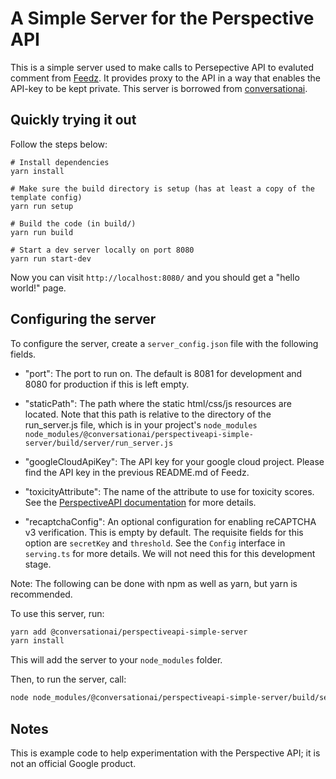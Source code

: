 # A Simple Server for the Perspective API

This is a simple server used to make calls to Persepective API to evaluted comment from [Feedz](https://github.com/NatthaponSoisangwan/django-react). It provides proxy to the API in a way that enables the API-key to be kept private. This server is borrowed from [conversationai](https://github.com/conversationai/perspectiveapi-simple-server). 

## Quickly trying it out
Follow the steps below: 
```
# Install dependencies
yarn install

# Make sure the build directory is setup (has at least a copy of the template config)
yarn run setup

# Build the code (in build/)
yarn run build

# Start a dev server locally on port 8080
yarn run start-dev
```
Now you can visit `http://localhost:8080/` and you should get a "hello world!" page.

## Configuring the server

To configure the server, create a `server_config.json` file with the following
fields.

*  "port": The port to run on. The default is 8081 for development and 8080 for
   production if this is left empty.

*  "staticPath": The path where the static html/css/js resources are located.
   Note that this path is relative to the directory of the run_server.js file, which
   is in your project's `node_modules`
   `node_modules/@conversationai/perspectiveapi-simple-server/build/server/run_server.js`

*  "googleCloudApiKey": The API key for your google cloud project. Please find the API key in the previous README.md of Feedz. 

*  "toxicityAttribute": The name of the attribute to use for toxicity scores. See the [PerspectiveAPI documentation](https://conversationai.github.com/perspectiveapi/) for more details.

*  "recaptchaConfig": An optional configuration for enabling reCAPTCHA v3 verification.
    This is empty by default. The requisite fields for this option are `secretKey` and
    `threshold`. See the `Config` interface in `serving.ts` for more details. We will not need this for this development stage. 

Note: The following can be done with npm as well as yarn, but yarn is
recommended.

To use this server, run:

```bash
yarn add @conversationai/perspectiveapi-simple-server
yarn install
```

This will add the server to your `node_modules` folder.

Then, to run the server, call:

```bash
node node_modules/@conversationai/perspectiveapi-simple-server/build/server/run_server.js server_config.json
```

## Notes
This is example code to help experimentation with the Perspective API; it is not an official Google product. 

